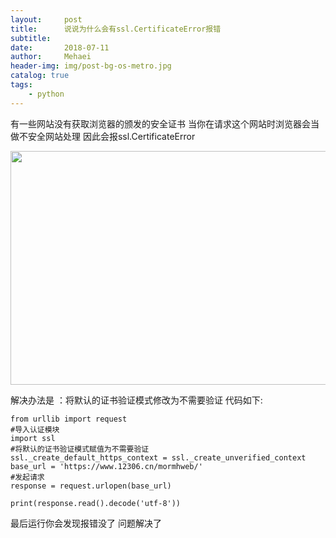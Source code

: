 ```yaml
---
layout:     post
title:      说说为什么会有ssl.CertificateError报错
subtitle:   
date:       2018-07-11
author:     Mehaei
header-img: img/post-bg-os-metro.jpg
catalog: true
tags:
    - python
---
```

有一些网站没有获取浏览器的颁发的安全证书 当你在请求这个网站时浏览器会当做不安全网站处理 因此会报ssl.CertificateError

<img src="https://images2018.cnblogs.com/blog/1432315/201807/1432315-20180711205217921-606989826.png" alt="" width="826" height="374" />

解决办法是 ：将默认的证书验证模式修改为不需要验证 代码如下:

```
from urllib import request
#导入认证模块
import ssl
#将默认的证书验证模式赋值为不需要验证
ssl._create_default_https_context = ssl._create_unverified_context
base_url = 'https://www.12306.cn/mormhweb/'
#发起请求
response = request.urlopen(base_url)
 
print(response.read().decode('utf-8'))
```

最后运行你会发现报错没了 问题解决了 
